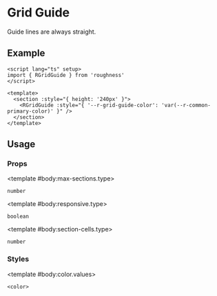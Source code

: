 <script lang="ts" setup>
import { RDetails, RGridGuide, RSpace, RTable } from 'roughness'
</script>

# Grid Guide

Guide lines are always straight.

## Example

<RDetails>
  <template #summary>Show Code</template>

```vue
<script lang="ts" setup>
import { RGridGuide } from 'roughness'
</script>

<template>
  <section :style="{ height: '240px' }">
    <RGridGuide :style="{ '--r-grid-guide-color': 'var(--r-common-primary-color)' }" />
  </section>
</template>
```

</RDetails>

<section :style="{ height: '240px' }">
  <RGridGuide :style="{ '--r-grid-guide-color': 'var(--r-common-primary-color)' }" />
</section>

## Usage

### Props

<RSpace overflow>
<RTable
  :columns="['name', 'type', 'default', 'description']"
  :rows="['max-sections', 'responsive', 'section-cells']"
>
  <template #body:*.name="{ row }">{{ row }}</template>

  <template #body:max-sections.type>

  `number`

  </template>
  <template #body:max-sections.default>

  `10`

  </template>
  <template #body:max-sections.description>
    The maximum number of sections that can be displayed under the current viewport dimensions.
  </template>

  <template #body:responsive.type>

  `boolean`

  </template>
  <template #body:responsive.default>

  `true`

  </template>
  <template #body:responsive.description>
    Whether to adjust the size to fit the parent element.
  </template>

  <template #body:section-cells.type>

  `number`

  </template>
  <template #body:section-cells.default>

  `8`

  </template>
  <template #body:section-cells.description>
    The number of cells in one section dimension.
  </template>
</RTable>
</RSpace>

### Styles

<RSpace overflow>
<RTable
  :columns="['name', 'values', 'default', 'description']"
  :rows="['color']"
>
  <template #body:*.name="{ row }">--r-grid-guide-{{ row }}</template>

  <template #body:color.values>

  `<color>`

  </template>
  <template #body:color.default>

  `rgb(255 255 255 / 0.1)` in dark theme, `#f5f5f5` else

  </template>
  <template #body:color.description>
    Color of the guide lines.
  </template>
</RTable>
</RSpace>
